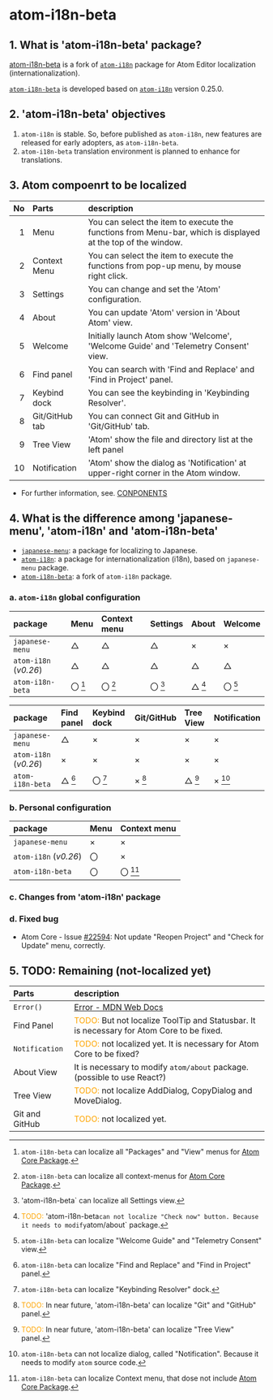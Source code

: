 
# atom-i18n-beta


## 1. What is 'atom-i18n-beta' package?

[atom-i18n-beta](https://github.com/juggernautjp/atom-i18n-beta) is a fork of [`atom-i18n`](https://github.com/liuderchi/atom-i18n) package for Atom Editor localization (internationalization).

[`atom-i18n-beta`](https://github.com/juggernautjp/atom-i18n-beta) is developed based on [`atom-i18n`](https://github.com/liuderchi/atom-i18n) version 0.25.0.


## 2. 'atom-i18n-beta' objectives

1. `atom-i18n` is stable. So, before published as `atom-i18n`, new features are released for early adopters, as `atom-i18n-beta`.
2. `atom-i18n-beta` translation environment is planned to enhance for translations.


## 3. Atom compoenrt to be localized

| No  | Parts                | description                                      |
|----:|:---------------------|:-------------------------------------------------|
|   1 | Menu                 | You can select the item to execute the functions from Menu-bar, which is displayed at the top of the window. |
|   2 | Context Menu         | You can select the item to execute the functions from pop-up menu, by mouse right click. |
|   3 | Settings             | You can change and set the 'Atom' configuration.   |
|   4 | About                | You can update 'Atom' version in 'About Atom' view.   |
|   5 | Welcome              | Initially launch Atom show 'Welcome',  'Welcome Guide' and 'Telemetry Consent' view. |
|   6 | Find panel           | You can search with 'Find and Replace' and 'Find in Project' panel. |
|   7 | Keybind dock         | You can see the keybinding in 'Keybinding Resolver'. |
|   8 | Git/GitHub tab       | You can connect Git and GitHub in 'Git/GitHub' tab.  |
|   9 | Tree View            | 'Atom' show the file and directory list at the left panel |
|  10 | Notification         | 'Atom' show the dialog as 'Notification' at upper-right corner in the Atom window. |

- For further information, see. [CONPONENTS](./COMPONENTS.md)


## 4. What is the difference among 'japanese-menu', 'atom-i18n' and 'atom-i18n-beta'

- [`japanese-menu`](https://github.com/syon/atom-japanese-menu): a package for localizing to Japanese.
- [`atom-i18n`](https://github.com/liuderchi/atom-i18n): a package for internationalization (i18n), based on `japanese-menu` package.
- [`atom-i18n-beta`](https://github.com/juggernautjp/atom-i18n-beta): a fork of `atom-i18n` package.



### a. `atom-i18n` global configuration


| package                | Menu       | Context menu    | Settings     | About        | Welcome       | 
|:-----------------------|:-----------|:----------------|:-------------|:-------------|:--------------|
| `japanese-menu`        | △         | △              | △           | ×             | ×             |
| `atom-i18n` (*v0.26*)  | △         | △              | △           | △            | △            |
| `atom-i18n-beta`       | 〇 [^1]    | 〇 [^2]         | 〇 [^3]      | △ [^4]       | 〇 [^5]       |


| package                | Find panel    | Keybind dock  | Git/GitHub    | Tree View      | Notification   |
|:-----------------------|:--------------|:--------------|:--------------|:---------------|:---------------|
| `japanese-menu`        | △            | ×             | ×             | ×              | ×              |
| `atom-i18n` (*v0.26*)  | ×             | ×             | ×             | ×              | ×              |
| `atom-i18n-beta`       | △ [^6]       | 〇 [^7]        | × [^8]       | △ [^9]        | × [^10]         |



### b. Personal configuration

| package                | Menu            | Context menu    |
|:-----------------------|:----------------|:----------------|
| `japanese-menu`        | ×               | ×              |
| `atom-i18n` (*v0.26*)  | 〇              | ×              |
| `atom-i18n-beta`       | 〇              | 〇 [^11]       |




### c. Changes from 'atom-i18n' package

[^1]: `atom-i18n-beta` can localize all "Packages" and "View" menus for [Atom Core Package](https://github.com/atom/atom/tree/6b9b4f96f8fd81e573de895f5fb8b444c78760ad/packages).
[^2]: `atom-i18n-beta` can localize all context-menus for [Atom Core Package](https://github.com/atom/atom/tree/6b9b4f96f8fd81e573de895f5fb8b444c78760ad/packages).
[^3]: 'atom-i18n-beta` can localize all Settings view.
[^4]: <font color="Orange">TODO:</font> 'atom-i18n-beta` can not localize "Check now" button. Because it needs to modify `atom/about` package. 
[^5]: `atom-i18n-beta` can localize "Welcome Guide" and "Telemetry Consent" view.
[^6]: `atom-i18n-beta` can localize "Find and Replace" and "Find in Project" panel. 
[^7]: `atom-i18n-beta` can localize "Keybinding Resolver" dock.
[^8]: <font color="Orange">TODO:</font> In near future, 'atom-i18n-beta' can localize "Git" and "GitHub" panel.
[^9]: <font color="Orange">TODO:</font> In near future, 'atom-i18n-beta' can localize "Tree View" panel.
[^10]: `atom-i18n-beta` can not localize dialog, called "Notification". Because it needs to modify `atom` source code. 
[^11]: `atom-i18n-beta` can localize Context menu, that dose not include [Atom Core Package](https://github.com/atom/atom/tree/6b9b4f96f8fd81e573de895f5fb8b444c78760ad/packages).


### d. Fixed bug

- Atom Core - Issue [#22594](https://github.com/atom/atom/issues/22594): Not update "Reopen Project" and "Check for Update" menu, correctly.



## 5. TODO: Remaining (not-localized yet)

| Parts            | description                                      |
|:-----------------|:-------------------------------------------------|
| `Error()`        | [Error - MDN Web Docs](https://developer.mozilla.org/ja/docs/Web/JavaScript/Reference/Global_Objects/Error)          |
| Find Panel       | <font color="Orange">TODO:</font> But not localize ToolTip and Statusbar. It is necessary for Atom Core to be fixed. |
| `Notification`   | <font color="Orange">TODO:</font> not localized yet. It is necessary for Atom Core to be fixed?                      |
| About View       | It is necessary to modify `atom/about` package. (possible to use React?)   |
| Tree View        | <font color="Orange">TODO:</font> not localize AddDialog, CopyDialog and MoveDialog. |
| Git and GitHub   | <font color="Orange">TODO:</font> not localized yet.                       |

